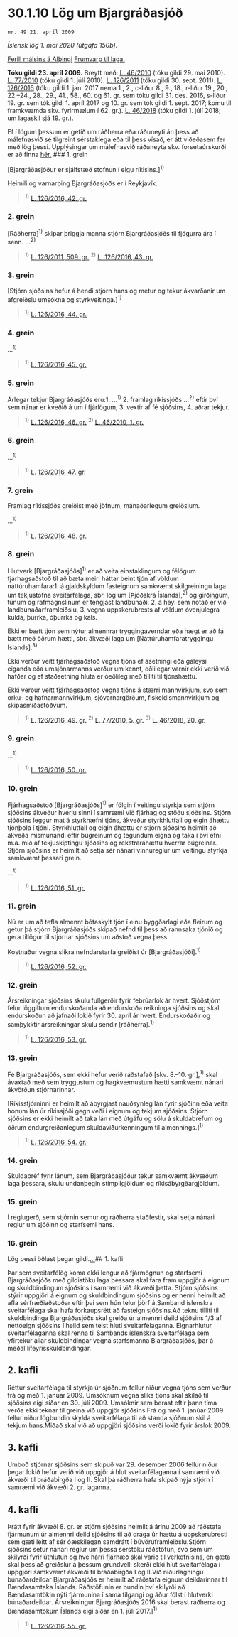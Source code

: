 # 30.1.10 Lög um Bjargráðasjóð

`nr. 49 21. apríl 2009`

_Íslensk lög 1. maí 2020 (útgáfa 150b)._

[Ferill málsins á Alþingi](https://www.althingi.is/thingstorf/thingmalalistar-eftir-thingum/ferill/?ltg=136&mnr=413)
[Frumvarp til laga.](https://www.althingi.is/altext/136/s/0701.html)

**Tóku gildi 23. apríl 2009.**
Breytt með:
[L. 46/2010](https://althingi.is/altext/stjt/2010.046.html) (tóku gildi 29. maí 2010).
[L. 77/2010](https://althingi.is/altext/stjt/2010.077.html) (tóku gildi 1. júlí 2010).
[L. 126/2011](https://althingi.is/altext/stjt/2011.126.html) (tóku gildi 30. sept. 2011).
[L. 126/2016](https://althingi.is/altext/stjt/2016.126.html) (tóku gildi 1. jan. 2017 nema 1., 2., c-liður 8., 9., 18., r-liður 19., 20., 22.–24., 28., 29., 41., 58., 60. og 61. gr. sem tóku gildi 31. des. 2016, s-liður 19. gr. sem tók gildi 1. apríl 2017 og 10. gr. sem tók gildi 1. sept. 2017; komu til framkvæmda skv. fyrirmælum í 62. gr.).
[L. 46/2018](https://althingi.is/altext/stjt/2018.046.html) (tóku gildi 1. júlí 2018; um lagaskil sjá 19. gr.).

Ef í lögum þessum er getið um ráðherra eða ráðuneyti án þess að málefnasvið sé tilgreint sérstaklega eða til þess vísað, er átt viðeðasem fer með lög þessi. Upplýsingar um málefnasvið ráðuneyta skv. forsetaúrskurði er að finna [hér.](2018119.md) ### 1. grein

[Bjargráðasjóður er sjálfstæð stofnun í eigu ríkisins.]<sup>1)</sup> 

Heimili og varnarþing Bjargráðasjóðs er í Reykjavík.

> <sup>1)</sup> [L. 126/2016, 42. gr.](https://althingi.is/altext/stjt/2016.126.html)

### 2. grein

[Ráðherra]<sup>1)</sup> skipar þriggja manna stjórn Bjargráðasjóðs til fjögurra ára í senn. …<sup>2)</sup> 

> <sup>1)</sup> [L. 126/2011, 509. gr.](https://althingi.is/altext/stjt/2011.126.html) <sup>2)</sup> [L. 126/2016, 43. gr.](https://althingi.is/altext/stjt/2016.126.html)

### 3. grein

[Stjórn sjóðsins hefur á hendi stjórn hans og metur og tekur ákvarðanir um afgreiðslu umsókna og styrkveitinga.]<sup>1)</sup> 

> <sup>1)</sup> [L. 126/2016, 44. gr.](https://althingi.is/altext/stjt/2016.126.html)

### 4. grein

…<sup>1)</sup> 

> <sup>1)</sup> [L. 126/2016, 45. gr.](https://althingi.is/altext/stjt/2016.126.html)

### 5. grein

Árlegar tekjur Bjargráðasjóðs eru:1. …<sup>1)</sup> 
2. framlag ríkissjóðs …<sup>2)</sup> eftir því sem nánar er kveðið á um í fjárlögum,
3. vextir af fé sjóðsins,
4. aðrar tekjur.

> <sup>1)</sup> [L. 126/2016, 46. gr.](https://althingi.is/altext/stjt/2016.126.html) <sup>2)</sup> [L. 46/2010, 1. gr.](https://althingi.is/altext/stjt/2010.046.html)

### 6. grein

…<sup>1)</sup> 

> <sup>1)</sup> [L. 126/2016, 47. gr.](https://althingi.is/altext/stjt/2016.126.html)

### 7. grein

Framlag ríkissjóðs greiðist með jöfnum, mánaðarlegum greiðslum.

…<sup>1)</sup> 

> <sup>1)</sup> [L. 126/2016, 48. gr.](https://althingi.is/altext/stjt/2016.126.html)

### 8. grein

Hlutverk [Bjargráðasjóðs]<sup>1)</sup> er að veita einstaklingum og félögum fjárhagsaðstoð til að bæta meiri háttar beint tjón af völdum náttúruhamfara:1. á gjaldskyldum fasteignum samkvæmt skilgreiningu laga um tekjustofna sveitarfélaga, sbr. lög um [Þjóðskrá Íslands],<sup>2)</sup> og girðingum, túnum og rafmagnslínum er tengjast landbúnaði,
2. á heyi sem notað er við landbúnaðarframleiðslu,
3. vegna uppskerubrests af völdum óvenjulegra kulda, þurrka, óþurrka og kals.

Ekki er bætt tjón sem nýtur almennrar tryggingaverndar eða hægt er að fá bætt með öðrum hætti, sbr. ákvæði laga um [Náttúruhamfaratryggingu Íslands].<sup>3)</sup> 

Ekki verður veitt fjárhagsaðstoð vegna tjóns ef ásetningi eða gáleysi eiganda eða umsjónarmanns verður um kennt, eðlilegar varnir ekki verið við hafðar og ef staðsetning hluta er óeðlileg með tilliti til tjónshættu.

Ekki verður veitt fjárhagsaðstoð vegna tjóns á stærri mannvirkjum, svo sem orku- og hafnarmannvirkjum, sjóvarnargörðum, fiskeldismannvirkjum og skipasmíðastöðvum.

> <sup>1)</sup> [L. 126/2016, 49. gr.](https://althingi.is/altext/stjt/2016.126.html) <sup>2)</sup> [L. 77/2010, 5. gr.](https://althingi.is/altext/stjt/2010.077.html) <sup>3)</sup> [L. 46/2018, 20. gr.](https://althingi.is/altext/stjt/2018.046.html)

### 9. grein

…<sup>1)</sup> 

> <sup>1)</sup> [L. 126/2016, 50. gr.](https://althingi.is/altext/stjt/2016.126.html)

### 10. grein

Fjárhagsaðstoð [Bjargráðasjóðs]<sup>1)</sup> er fólgin í veitingu styrkja sem stjórn sjóðsins ákveður hverju sinni í samræmi við fjárhag og stöðu sjóðsins. Stjórn sjóðsins leggur mat á styrkhæfni tjóns, ákveður styrkhlutfall og eigin áhættu tjónþola í tjóni. Styrkhlutfall og eigin áhættu er stjórn sjóðsins heimilt að ákveða mismunandi eftir búgreinum og tegundum eigna og taka í því efni m.a. mið af tekjuskiptingu sjóðsins og rekstraráhættu hverrar búgreinar. Stjórn sjóðsins er heimilt að setja sér nánari vinnureglur um veitingu styrkja samkvæmt þessari grein.

…<sup>1)</sup> 

> <sup>1)</sup> [L. 126/2016, 51. gr.](https://althingi.is/altext/stjt/2016.126.html)

### 11. grein

Nú er um að tefla almennt bótaskylt tjón í einu byggðarlagi eða fleirum og getur þá stjórn Bjargráðasjóðs skipað nefnd til þess að rannsaka tjónið og gera tillögur til stjórnar sjóðsins um aðstoð vegna þess.

Kostnaður vegna slíkra nefndarstarfa greiðist úr [Bjargráðasjóði].<sup>1)</sup> 

> <sup>1)</sup> [L. 126/2016, 52. gr.](https://althingi.is/altext/stjt/2016.126.html)

### 12. grein

Ársreikningar sjóðsins skulu fullgerðir fyrir febrúarlok ár hvert. Sjóðstjórn felur löggiltum endurskoðanda að endurskoða reikninga sjóðsins og skal endurskoðun að jafnaði lokið fyrir 30. apríl ár hvert. Endurskoðaðir og samþykktir ársreikningar skulu sendir [ráðherra].<sup>1)</sup> 

> <sup>1)</sup> [L. 126/2016, 53. gr.](https://althingi.is/altext/stjt/2016.126.html)

### 13. grein

Fé Bjargráðasjóðs, sem ekki hefur verið ráðstafað [skv. 8.–10. gr.],<sup>1)</sup> skal ávaxtað með sem tryggustum og hagkvæmustum hætti samkvæmt nánari ákvörðun stjórnarinnar.

[Ríkisstjórninni er heimilt að ábyrgjast nauðsynleg lán fyrir sjóðinn eða veita honum lán úr ríkissjóði gegn veði í eignum og tekjum sjóðsins. Stjórn sjóðsins er ekki heimilt að taka lán með útgáfu og sölu á skuldabréfum og öðrum endurgreiðanlegum skuldaviðurkenningum til almennings.]<sup>1)</sup> 

> <sup>1)</sup> [L. 126/2016, 54. gr.](https://althingi.is/altext/stjt/2016.126.html)

### 14. grein

Skuldabréf fyrir lánum, sem Bjargráðasjóður tekur samkvæmt ákvæðum laga þessara, skulu undanþegin stimpilgjöldum og ríkisábyrgðargjöldum.

### 15. grein

Í reglugerð, sem stjórnin semur og ráðherra staðfestir, skal setja nánari reglur um sjóðinn og starfsemi hans.

### 16. grein

Lög þessi öðlast þegar gildi.[…](https://www.althingi.is/lagasafn/leidbeiningar/)## 1. kafli

Þar sem sveitarfélög koma ekki lengur að fjármögnun og starfsemi Bjargráðasjóðs með gildistöku laga þessara skal fara fram uppgjör á eignum og skuldbindingum sjóðsins í samræmi við ákvæði þetta. Stjórn sjóðsins stýrir uppgjöri á eignum og skuldbindingum sjóðsins og er henni heimilt að afla sérfræðiaðstoðar eftir því sem hún telur þörf á.Samband íslenskra sveitarfélaga skal hafa forkaupsrétt að fasteign sjóðsins.Að teknu tilliti til skuldbindinga Bjargráðasjóðs skal greiða úr almennri deild sjóðsins 1/3 af nettóeign sjóðsins í heild sem telst hluti sveitarfélaganna. Eignarhlutur sveitarfélaganna skal renna til Sambands íslenskra sveitarfélaga sem yfirtekur allar skuldbindingar vegna starfsmanna Bjargráðasjóðs, þar á meðal lífeyrisskuldbindingar.

## 2. kafli

Réttur sveitarfélaga til styrkja úr sjóðnum fellur niður vegna tjóns sem verður frá og með 1. janúar 2009. Umsóknum vegna slíks tjóns skal skilað til sjóðsins eigi síðar en 30. júlí 2009. Umsóknir sem berast eftir þann tíma verða ekki teknar til greina við uppgjör sjóðsins.Frá og með 1. janúar 2009 fellur niður lögbundin skylda sveitarfélaga til að standa sjóðnum skil á tekjum hans.Miðað skal við að uppgjöri sjóðsins verði lokið fyrir árslok 2009.

## 3. kafli

Umboð stjórnar sjóðsins sem skipuð var 29. desember 2006 fellur niður þegar lokið hefur verið við uppgjör á hlut sveitarfélaganna í samræmi við ákvæði til bráðabirgða I og II. Skal þá ráðherra hafa skipað nýja stjórn í samræmi við ákvæði 2. gr. laganna.

## 4. kafli

Þrátt fyrir ákvæði 8. gr. er stjórn sjóðsins heimilt á árinu 2009 að ráðstafa fjármunum úr almennri deild sjóðsins til að draga úr hættu á uppskerubresti sem gæti leitt af sér óæskilegan samdrátt í búvöruframleiðslu.Stjórn sjóðsins setur nánari reglur um þessa sérstöku ráðstöfun, svo sem um skilyrði fyrir úthlutun og hve hárri fjárhæð skal varið til verkefnisins, en gæta skal þess að greiðslur á þessum grundvelli skerði ekki hlut sveitarfélaga í uppgjöri samkvæmt ákvæði til bráðabirgða I og II.Við niðurlagningu búnaðardeildar Bjargráðasjóðs er heimilt að ráðstafa eignum deildarinnar til Bændasamtaka Íslands. Ráðstöfunin er bundin því skilyrði að Bændasamtökin nýti fjármunina í sama tilgangi og áður fólst í hlutverki búnaðardeildar. Ársreikningur Bjargráðasjóðs 2016 skal berast ráðherra og Bændasamtökum Íslands eigi síðar en 1. júlí 2017.]<sup>1)</sup> 

> <sup>1)</sup> [L. 126/2016, 55. gr.](https://althingi.is/altext/stjt/2016.126.html)
